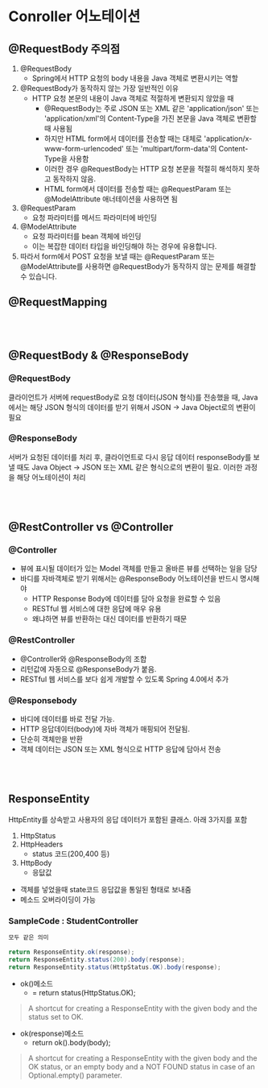 # Conroller 어노테이션

## @RequestBody 주의점

1. @RequestBody
    - Spring에서 HTTP 요청의 body 내용을 Java 객체로 변환시키는 역할
2. @RequestBody가 동작하지 않는 가장 일반적인 이유
    - HTTP 요청 본문의 내용이 Java 객체로 적절하게 변환되지 않았을 때
        - @RequestBody는 주로 JSON 또는 XML 같은 'application/json' 또는 'application/xml'의 Content-Type을 가진 본문을 Java 객체로 변환할 때 사용됨
        - 하지만 HTML form에서 데이터를 전송할 때는 대체로 'application/x-www-form-urlencoded' 또는 'multipart/form-data'의 Content-Type을 사용함
        - 이러한 경우 @RequestBody는 HTTP 요청 본문을 적절히 해석하지 못하고 동작하지 않음.
        - HTML form에서 데이터를 전송할 때는 @RequestParam 또는 @ModelAttribute 애너테이션을 사용하면 됨
3. @RequestParam
    - 요청 파라미터를 메서드 파라미터에 바인딩
4. @ModelAttribute
    - 요청 파라미터를 bean 객체에 바인딩
    - 이는 복잡한 데이터 타입을 바인딩해야 하는 경우에 유용합니다.
5. 따라서 form에서 POST 요청을 보낼 때는 @RequestParam 또는 @ModelAttribute를 사용하면 @RequestBody가 동작하지 않는 문제를 해결할 수 있습니다.

## @RequestMapping

<br>
<br>

## @RequestBody & @ResponseBody
### @RequestBody
클라이언트가 서버에 requestBody로 요청 데이터(JSON 형식)를 전송했을 때, 
Java에서는 해당 JSON 형식의 데이터를 받기 위해서 JSON -> Java Object로의 변환이 필요
### @ResponseBody
서버가 요청된 데이터를 처리 후, 클라이언트로 다시 응답 데이터 responseBody를 보낼 때도
Java Object -> JSON 또는 XML 같은 형식으로의 변환이 필요. 
이러한 과정을 해당 어노테이션이 처리

<br>
<br>

## @RestController vs @Controller
### @Controller
- 뷰에 표시될 데이터가 있는 Model 객체를 만들고 올바른 뷰를 선택하는 일을 담당
- 바디를 자바객체로 받기 위해서는 @ResponseBody 어노테이션을 반드시 명시해야
    - HTTP Response Body에 데이터를 담아 요청을 완료할 수 있음
    - RESTful 웹 서비스에 대한 응답에 매우 유용
    - 왜냐하면 뷰를 반환하는 대신 데이터를 반환하기 때문

### @RestController
- @Controller와 @ResponseBody의 조합
- 리턴값에 자동으로 @ResponseBody가 붙음.
- RESTful 웹 서비스를 보다 쉽게 개발할 수 있도록 Spring 4.0에서 추가
    
### @Responsebody 
- 바디에 데이터를 바로 전달 가능. 
- HTTP 응답데이터(body)에 자바 객체가 매핑되어 전달됨.
- 단순히 객체만을 반환 
- 객체 데이터는 JSON 또는 XML 형식으로 HTTP 응답에 담아서 전송

<br>
<br>

## ResponseEntity
HttpEntity를 상속받고 사용자의 응답 데이터가 포함된 클래스.
아래 3가지를 포함
1. HttpStatus
2. HttpHeaders
    - status 코드(200,400 등)
3. HttpBody
    - 응닶값

- 객체를 넣었을때 state코드 응답값을 통일된 형태로 보내줌
- 메소드 오버라이딩이 가능
### SampleCode : StudentController
```java
모두 같은 의미

return ResponseEntity.ok(response);
return ResponseEntity.status(200).body(response);
return ResponseEntity.status(HttpStatus.OK).body(response);
```
- ok()메소드 
    - = return status(HttpStatus.OK);

> A shortcut for creating a ResponseEntity with the given body and the status set to OK.

- ok(response)메소드 
    - return ok().body(body);

> A shortcut for creating a ResponseEntity with the given body and the OK status, or an empty body and a NOT FOUND status in case of an Optional.empty() parameter.

<br>
<br>



